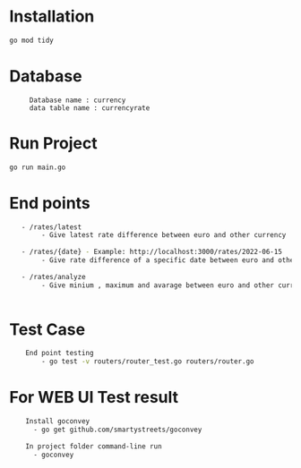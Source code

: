 # Installation
```bash
go mod tidy
```

# Database
```postgresql
     Database name : currency
     data table name : currencyrate
```

# Run Project
```bash
go run main.go
```
# End points
```bash
   - /rates/latest
        - Give latest rate difference between euro and other currency
   
   - /rates/{date} - Example: http://localhost:3000/rates/2022-06-15
        - Give rate difference of a specific date between euro and other currency
        
   - /rates/analyze 
        - Give minium , maximum and avarage between euro and other currency
   
```
# Test Case
```bash
    End point testing
        - go test -v routers/router_test.go routers/router.go 
```
# For WEB UI Test result
```bash
    Install goconvey 
      - go get github.com/smartystreets/goconvey
    
    In project folder command-line run
      - goconvey    
      
```
